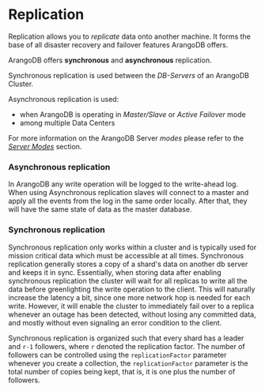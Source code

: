 Replication
===========================

Replication allows you to *replicate* data onto another machine. It
forms the base of all disaster recovery and failover features ArangoDB
offers. 

ArangoDB offers **synchronous** and **asynchronous** replication.

Synchronous replication is used between the _DB-Servers_ of an ArangoDB
Cluster.

Asynchronous replication is used:
- when ArangoDB is operating in _Master/Slave_ or _Active Failover_ mode
- among multiple Data Centers

For more information on the ArangoDB Server _modes_ please refer to the
[_Server Modes_](../../Architecture/ServerModes.md) section.


### Asynchronous replication

In ArangoDB any write operation will be logged to the write-ahead
log. When using Asynchronous replication slaves will connect to a
master and apply all the events from the log in the same order
locally. After that, they will have the same state of data as the
master database.


### Synchronous replication

Synchronous replication only works within a cluster and is typically
used for mission critical data which must be accessible at all
times. Synchronous replication generally stores a copy of a shard's
data on another db server and keeps it in sync. Essentially, when storing
data after enabling synchronous replication the cluster will wait for
all replicas to write all the data before greenlighting the write
operation to the client. This will naturally increase the latency a
bit, since one more network hop is needed for each write. However, it
will enable the cluster to immediately fail over to a replica whenever
an outage has been detected, without losing any committed data, and
mostly without even signaling an error condition to the client. 

Synchronous replication is organized such that every shard has a
leader and `r-1` followers, where `r` denoted the replication
factor. The number of followers can be controlled using the
`replicationFactor` parameter whenever you create a collection, the
`replicationFactor` parameter is the total number of copies being
kept, that is, it is one plus the number of followers. 



